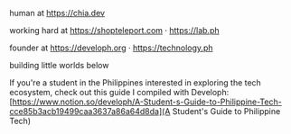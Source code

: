 human at https://chia.dev

working hard at https://shopteleport.com · https://lab.ph

founder at https://developh.org · https://technology.ph

building little worlds below


If you're a student in the Philippines interested in exploring the tech ecosystem, check out this guide I compiled with Developh:
[https://www.notion.so/developh/A-Student-s-Guide-to-Philippine-Tech-cce85b3acb19499caa3637a86a64d8da](A Student's Guide to Philippine Tech)
